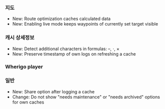 
### 지도
- New: Route optimization caches calculated data
- New: Enabling live mode keeps waypoints of currently set target visible

### 캐시 상세정보
- New: Detect additional characters in formulas: –, ⋅, ×
- New: Preserve timestamp of own logs on refreshing a cache

### Wherigo player

### 일반
- New: Share option after logging a cache
- Change: Do not show "needs maintenance" or "needs archived" options for own caches

